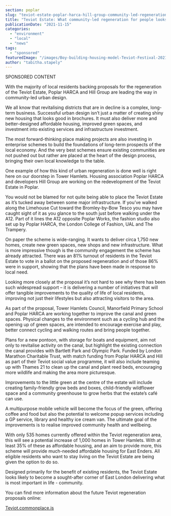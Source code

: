 ```yaml
---
section: poplar
slug: "teviot-estate-poplar-harca-hill-group-community-led-regeneration"
title: "Teviot Estate: What community-led regeneration for people looks like"
publicationDate: "2021-11-15"
categories: 
  - "environment"
  - "local"
  - "news"
tags: 
  - "sponsored"
featuredImage: "/images/Boy-building-housing-model-Teviot-Festival-2021.jpg"
author: "tabitha.stapely"
---
```


SPONSORED CONTENT

With the majority of local residents backing proposals for the regeneration of the Teviot Estate, Poplar HARCA and Hill Group are leading the way in community-led urban design.

We all know that revitalising districts that are in decline is a complex, long-term business. Successful urban design isn’t just a matter of creating shiny new housing that looks good in brochures. It must also deliver more and better-designed affordable housing, improved green spaces, and investment into existing services and infrastructure investment. 

The most forward-thinking place making projects are also investing in enterprise schemes to build the foundations of long-term prospects of the local economy. And the very best schemes ensure existing communities are not pushed out but rather are placed at the heart of the design process, bringing their own local knowledge to the table. 

One example of how this kind of urban regeneration is done well is right here on our doorstep in Tower Hamlets. Housing association Poplar HARCA and developers Hill Group are working on the redevelopment of the Teviot Estate in Poplar.

You would not be blamed for not quite being able to place the Teviot Estate as it’s tucked away between some major infrastructure. If you’ve walked along the Limehouse Cut toward the Bromley-by-Bow Tesco you may have caught sight of it as you glance to the south just before walking under the A12. Part of it lines the A12 opposite Poplar Works, the fashion studio also set up by Poplar HARCA, the London College of Fashion, UAL and The Trampery.

On paper the scheme is wide-ranging. It wants to deliver circa 1,750 new homes, create new green spaces, new shops and new infrastructure. What is more impressive though is the community engagement the scheme has already attracted. There was an 81% turnout of residents in the Teviot Estate to vote in a ballot on the proposed regeneration and of those 86% were in support, showing that the plans have been made in response to local need.

Looking more closely at the proposal it’s not hard to see why there has been such widespread support – it is delivering a number of initiatives that will offer tangible improvements to the quality of life of local residents, improving not just their lifestyles but also attracting visitors to the area.

As part of the proposal, Tower Hamlets Council, Manorfield Primary School and Poplar HARCA are working together to improve the canal and green spaces. Physical changes to the environment such as a cycling hub and the opening up of green spaces, are intended to encourage exercise and play, better connect cycling and walking routes and bring people together.

Plans for a new pontoon, with storage for boats and equipment, aim not only to revitalise activity on the canal, but highlight the existing connection the canal provides with Bartlett Park and Olympic Park. Funded by London Marathon Charitable Trust, with match funding from Poplar HARCA and Hill as part of their Teviot social value programme, it will also include teaming up with Thames 21 to clean up the canal and plant reed beds, encouraging more wildlife and making the area more picturesque.

Improvements to the little green at the centre of the estate will include creating family-friendly grow beds and boxes, child-friendly wildflower space and a community greenhouse to grow herbs that the estate’s café can use.

A multipurpose mobile vehicle will become the focus of the green, offering coffee and food but also the potential to welcome popup services including a GP service, library and healthy ice cream van. The ultimate goal of the improvements is to realise improved community health and wellbeing.

With only 535 homes currently offered within the Teviot regeneration area, this will see a potential increase of 1,000 homes in Tower Hamlets. With at least 35% of these as affordable housing, and an aim to provide more, this scheme will provide much-needed affordable housing for East Enders. All eligible residents who want to stay living on the Teviot Estate are being given the option to do so.

Designed primarily for the benefit of existing residents, the Teviot Estate looks likely to become a sought-after corner of East London delivering what is most important in life - community. 

You can find more information about the future Teviot regeneration proposals online:

[Teviot.commonplace.is](https://teviot.commonplace.is)
